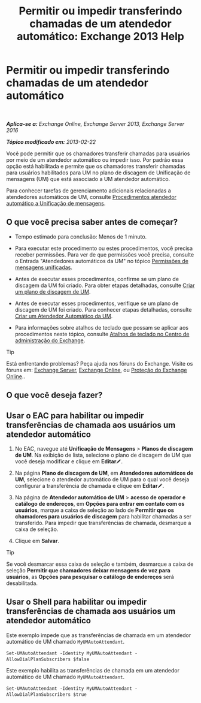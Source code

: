 ﻿---
title: 'Permitir ou impedir transferindo chamadas de um atendedor automático: Exchange 2013 Help'
TOCTitle: Permitir ou impedir transferindo chamadas de um atendedor automático
ms:assetid: ca961cc8-cc24-4e05-b72d-79979c155cf9
ms:mtpsurl: https://technet.microsoft.com/pt-br/library/Ee423558(v=EXCHG.150)
ms:contentKeyID: 52058498
ms.date: 05/22/2018
mtps_version: v=EXCHG.150
ms.translationtype: MT
---

# Permitir ou impedir transferindo chamadas de um atendedor automático

 

_**Aplica-se a:** Exchange Online, Exchange Server 2013, Exchange Server 2016_

_**Tópico modificado em:** 2013-02-22_

Você pode permitir que os chamadores transferir chamadas para usuários por meio de um atendedor automático ou impedir isso. Por padrão essa opção está habilitada e permite que os chamadores transferir chamadas para usuários habilitados para UM no plano de discagem de Unificação de mensagens (UM) que está associado a UM atendedor automático.

Para conhecer tarefas de gerenciamento adicionais relacionadas a atendedores automáticos de UM, consulte [Procedimentos atendedor automático a Unificação de mensagens](um-auto-attendant-procedures-exchange-2013-help.md).

## O que você precisa saber antes de começar?

  - Tempo estimado para conclusão: Menos de 1 minuto.

  - Para executar este procedimento ou estes procedimentos, você precisa receber permissões. Para ver de que permissões você precisa, consulte o Entrada "Atendedores automáticos da UM" no tópico [Permissões de mensagens unificadas](unified-messaging-permissions-exchange-2013-help.md).

  - Antes de executar esses procedimentos, confirme se um plano de discagem da UM foi criado. Para obter etapas detalhadas, consulte [Criar um plano de discagem de UM](create-a-um-dial-plan-exchange-2013-help.md).

  - Antes de executar esses procedimentos, verifique se um plano de discagem de UM foi criado. Para conhecer etapas detalhadas, consulte [Criar um Atendedor Automático da UM](create-a-um-auto-attendant-exchange-2013-help.md).

  - Para informações sobre atalhos de teclado que possam se aplicar aos procedimentos neste tópico, consulte [Atalhos de teclado no Centro de administração do Exchange](keyboard-shortcuts-in-the-exchange-admin-center-exchange-online-protection-help.md).


> [!TIP]
> Está enfrentando problemas? Peça ajuda nos fóruns do Exchange. Visite os fóruns em: <A href="https://go.microsoft.com/fwlink/p/?linkid=60612">Exchange Server</A>, <A href="https://go.microsoft.com/fwlink/p/?linkid=267542">Exchange Online</A>, ou <A href="https://go.microsoft.com/fwlink/p/?linkid=285351">Proteção do Exchange Online</A>..



## O que você deseja fazer?

## Usar o EAC para habilitar ou impedir transferências de chamada aos usuários um atendedor automático

1.  No EAC, navegue até **Unificação de Mensagens** \> **Planos de discagem de UM**. Na exibição de lista, selecione o plano de discagem de UM que você deseja modificar e clique em **Editar**![Ícone de edição](images/JJ218640.6f53ccb2-1f13-4c02-bea0-30690e6ea71d(EXCHG.150).gif "Ícone de edição").

2.  Na página **Plano de discagem de UM**, em **Atendedores automáticos de UM**, selecione o atendedor automático de UM para o qual você deseja configurar a transferência de chamada e clique em **Editar**![Ícone de edição](images/JJ218640.6f53ccb2-1f13-4c02-bea0-30690e6ea71d(EXCHG.150).gif "Ícone de edição").

3.  Na página de **Atendedor automático de UM** \> **acesso de operador e catálogo de endereços**, em **Opções para entrar em contato com os usuários**, marque a caixa de seleção ao lado de **Permitir que os chamadores para usuários de discagem** para habilitar chamadas a ser transferido. Para impedir que transferências de chamada, desmarque a caixa de seleção.

4.  Clique em **Salvar**.


> [!TIP]
> Se você desmarcar essa caixa de seleção e também, desmarque a caixa de seleção <STRONG>Permitir que chamadores deixar mensagens de voz para usuários</STRONG>, as <STRONG>Opções para pesquisar o catálogo de endereços</STRONG> será desabilitada.



## Usar o Shell para habilitar ou impedir transferências de chamada aos usuários um atendedor automático

Este exemplo impede que as transferências de chamada em um atendedor automático de UM chamado `MyUMAutoAttendant`.

    Set-UMAutoAttendant -Identity MyUMAutoAttendant -AllowDialPlanSubscribers $false

Este exemplo habilita as transferências de chamada em um atendedor automático de UM chamado `MyUMAutoAttendant`.

    Set-UMAutoAttendant -Identity MyUMAutoAttendant -AllowDialPlanSubscribers $true


